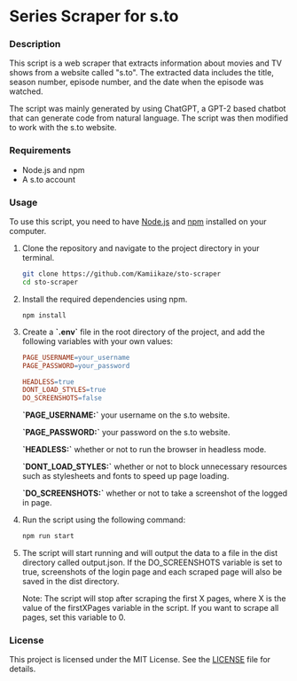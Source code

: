 # Series Scraper for s.to

### Description

This script is a web scraper that extracts information about movies and TV shows from a website called "s.to". The extracted data includes the title, season number, episode number, and the date when the episode was watched.

The script was mainly generated by using ChatGPT, a GPT-2 based chatbot that can generate code from natural language. The script was then modified to work with the s.to website.

### Requirements

* Node.js and npm
* A s.to account

### Usage

To use this script, you need to have [Node.js](https://nodejs.org/) and [npm](https://www.npmjs.com/) installed on your computer.

1. Clone the repository and navigate to the project directory in your terminal.
    ``` bash
    git clone https://github.com/Kamiikaze/sto-scraper
    cd sto-scraper
    ```
   
2. Install the required dependencies using npm.

    ```
    npm install
    ```
   
3. Create a **\`.env`** file in the root directory of the project, and add the following variables with your own values:
    ``` makefile
    PAGE_USERNAME=your_username
    PAGE_PASSWORD=your_password
    
    HEADLESS=true
    DONT_LOAD_STYLES=true
    DO_SCREENSHOTS=false
    ```

    **\`PAGE_USERNAME:`** your username on the s.to website.
    
    **\`PAGE_PASSWORD:`** your password on the s.to website.
    
    **\`HEADLESS:`** whether or not to run the browser in headless mode.
    
    **\`DONT_LOAD_STYLES:`** whether or not to block unnecessary resources such as stylesheets and fonts to speed up page loading.
    
    **\`DO_SCREENSHOTS:`** whether or not to take a screenshot of the logged in page.

4. Run the script using the following command:
    ``` bash
    npm run start
    ```

5. The script will start running and will output the data to a file in the dist directory called output.json. If the DO_SCREENSHOTS variable is set to true, screenshots of the login page and each scraped page will also be saved in the dist directory.
   
    Note: The script will stop after scraping the first X pages, where X is the value of the firstXPages variable in the script. If you want to scrape all pages, set this variable to 0.

### License

This project is licensed under the MIT License. See the [LICENSE]() file for details.